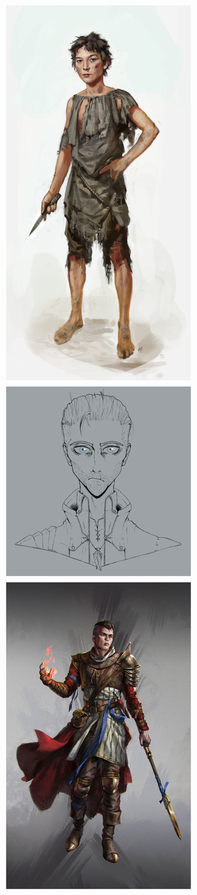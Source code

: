 ![Urchin](images/Urchin.jpg "Urchin")

![Young](images/Young.png "Young")

![FlamingFist](images/FlamingFist.jpg "FlamingFist")
